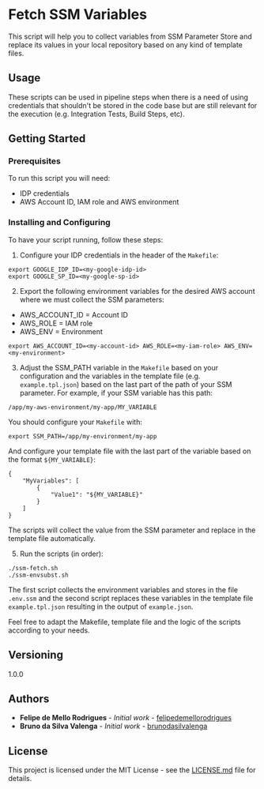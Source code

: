 # Fetch SSM Variables

This script will help you to collect variables from SSM Parameter Store and replace its values in your local repository based on any kind of template files.

## Usage

These scripts can be used in pipeline steps when there is a need of using credentials that shouldn't be stored in the code base but are still relevant for the execution (e.g. Integration Tests, Build Steps, etc).

## Getting Started

### Prerequisites

To run this script you will need:

* IDP credentials
* AWS Account ID, IAM role and AWS environment

### Installing and Configuring

To have your script running, follow these steps:

1. Configure your IDP credentials in the header of the `Makefile`:

```
export GOOGLE_IDP_ID=<my-google-idp-id>
export GOOGLE_SP_ID=<my-google-sp-id>
```

2. Export the following environment variables for the desired AWS account where we must collect the SSM parameters:

- AWS_ACCOUNT_ID = Account ID
- AWS_ROLE       = IAM role
- AWS_ENV        = Environment

```
export AWS_ACCOUNT_ID=<my-account-id> AWS_ROLE=<my-iam-role> AWS_ENV=<my-environment>
```

3. Adjust the SSM_PATH variable in the `Makefile` based on your configuration and the variables in the template file (e.g. `example.tpl.json`) based on the last part of the path of your SSM parameter. For example, if your SSM variable has this path:

```
/app/my-aws-environment/my-app/MY_VARIABLE
```

You should configure your `Makefile` with:

```
export SSM_PATH=/app/my-environment/my-app
```

And configure your template file with the last part of the variable based on the format `${MY_VARIABLE}`:

```
{
    "MyVariables": [
        {
            "Value1": "${MY_VARIABLE}"
        }
    ]
}
```

The scripts will collect the value from the SSM parameter and replace in the template file automatically.

5. Run the scripts (in order):

```
./ssm-fetch.sh
./ssm-envsubst.sh
```

The first script collects the environment variables and stores in the file `.env.ssm` and the second script replaces these variables in the template file `example.tpl.json` resulting in the output of `example.json`.

Feel free to adapt the Makefile, template file and the logic of the scripts according to your needs.

## Versioning

1.0.0

## Authors

* **Felipe de Mello Rodrigues** - *Initial work* - [felipedemellorodrigues](https://github.com/sohflp)
* **Bruno da Silva Valenga** - *Initial work* - [brunodasilvalenga](https://github.com/brunodasilvalenga)

## License

This project is licensed under the MIT License - see the [LICENSE.md](LICENSE.md) file for details.
